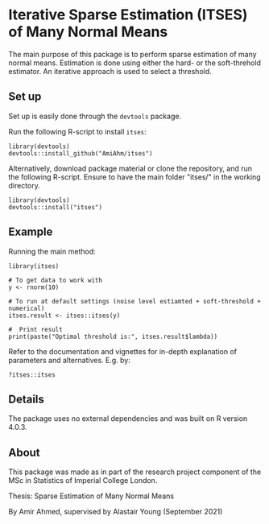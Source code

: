 # Iterative Sparse Estimation (ITSES) of Many Normal Means

The  main purpose of this package is to perform sparse estimation of many normal means.  Estimation is done using either the hard- or the soft-threhold estimator. 
An iterative approach is used to select a threshold.

## Set up 

Set up is easily done through the `devtools` package. 

Run the following R-script to install `itses`:

```{r}
library(devtools)
devtools::install_github("AmiAhm/itses")
```

Alternatively, download package material or clone the repository, and run the following R-script. Ensure to have the main folder "itses/" in the working directory.

```{r}
library(devtools)
devtools::install("itses")
```


## Example

Running the main method: 

```{r}
library(itses)

# To get data to work with
y <- rnorm(10) 

# To run at default settings (noise level estiamted + soft-threshold + numerical)
itses.result <- itses::itses(y) 

#  Print result
print(paste("Optimal threshold is:", itses.result$lambda))

```

Refer to the documentation and vignettes for in-depth explanation of parameters and alternatives. E.g. by:
```{r}
?itses::itses
```


## Details

The package uses no external dependencies and was built on R version 4.0.3.


## About

This package was made as in part of the research project component of the MSc in Statistics of Imperial College London.

Thesis: Sparse Estimation of Many Normal Means

By Amir Ahmed, supervised by Alastair Young (September 2021)



